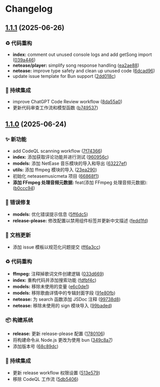 # Changelog

## [1.1.1](https://github.com/MEMLTS/NetEaseMusicMeta/compare/v1.1.0...v1.1.1) (2025-06-26)


### ♻️ 代码重构

* **index:** comment out unused console logs and add getSong import ([039a446](https://github.com/MEMLTS/NetEaseMusicMeta/commit/039a446e6d04f709943b72d8517d00dc1a8aaab5))
* **netease/player:** simplify song response handling ([ea2ae88](https://github.com/MEMLTS/NetEaseMusicMeta/commit/ea2ae886f799314258aa6f90f8bbbaf5feffcf86))
* **netease:** improve type safety and clean up unused code ([6dcad96](https://github.com/MEMLTS/NetEaseMusicMeta/commit/6dcad96c1ba367e2d1971d9dbc38c877be67732b))
* update issue template for Bun support ([2dd018c](https://github.com/MEMLTS/NetEaseMusicMeta/commit/2dd018c6a2f1335d0bf959df4f3082fa899ac073))


### 🎡 持续集成

* improve ChatGPT Code Review workflow ([8da55a0](https://github.com/MEMLTS/NetEaseMusicMeta/commit/8da55a0dea662ca05094953024e3a52f31922c9b))
* 更新代码审查工作流和模型函数 ([b749537](https://github.com/MEMLTS/NetEaseMusicMeta/commit/b7495370291d39a2fcfeb015b5a94d711c8bb648))

## [1.1.0](https://github.com/MEMLTS/NetEaseMusicMeta/compare/v1.0.0...v1.1.0) (2025-06-24)


### ✨ 新功能

* add CodeQL scanning workflow ([7f74366](https://github.com/MEMLTS/NetEaseMusicMeta/commit/7f74366a064828f78b6c5c86f80ae4fccd887517))
* **index:** 添加获取评论功能并进行测试 ([960956c](https://github.com/MEMLTS/NetEaseMusicMeta/commit/960956c4d83dd48ba8db63af24bc7e4295a6ec29))
* **models:** 添加 NetEase 音乐模块的导入和导出 ([63227ef](https://github.com/MEMLTS/NetEaseMusicMeta/commit/63227efd173f7ad384a5fc95ed336073f3ae2af4))
* **utils:** 添加 ffmpeg 模块的导入 ([23ea290](https://github.com/MEMLTS/NetEaseMusicMeta/commit/23ea290139ef2a378a84559d91bb81038bc236a5))
* 初始化 neteasemusicmeta 项目 ([66868f1](https://github.com/MEMLTS/NetEaseMusicMeta/commit/66868f19ed00d61ac861b47d572c1c8bdd9101d7))
* **添加 FFmpeg 处理音频元数据:** feat(添加 FFmpeg 处理音频元数据):  ([b0ccc94](https://github.com/MEMLTS/NetEaseMusicMeta/commit/b0ccc948696e5f621a1f7dd6d82cc1ea81ebb9cb))


### 🐛 错误修复

* **models:** 优化错误提示信息 ([5ff6dc5](https://github.com/MEMLTS/NetEaseMusicMeta/commit/5ff6dc59a6561f17e69fcd320d1684fbad7053c5))
* **release-please:** 修改配置以禁用组件标签并更新中文描述 ([fedd1fd](https://github.com/MEMLTS/NetEaseMusicMeta/commit/fedd1fdb7b12a200502b2bca335ac919bc15d9b9))


### 📝 文档更新

* 添加 issue 模板以规范化问题提交 ([ff6a3cc](https://github.com/MEMLTS/NetEaseMusicMeta/commit/ff6a3cc8f3a851eae25eb73f1cb9df4b2a4d42dd))


### ♻️ 代码重构

* **ffmpeg:** 注释掉歌词文件创建逻辑 ([033d669](https://github.com/MEMLTS/NetEaseMusicMeta/commit/033d66959419dfeda5a53518410fb540f46328c4))
* **index:** 重构代码并添加搜索功能 ([fdfbf4c](https://github.com/MEMLTS/NetEaseMusicMeta/commit/fdfbf4c98a06a71a90d689e90a8d3897230d52ce))
* **models:** 移除未使用的变量 ([e6c0de1](https://github.com/MEMLTS/NetEaseMusicMeta/commit/e6c0de1afda18a3b08f3972ad485c3e1e6775af6))
* **models:** 移除歌曲详情中的专辑封面字段 ([91e80fb](https://github.com/MEMLTS/NetEaseMusicMeta/commit/91e80fb335c5bc8efd596e709c062d839eb17dd1))
* **netease:** 为 search 函数添加 JSDoc 注释 ([99738d8](https://github.com/MEMLTS/NetEaseMusicMeta/commit/99738d8979a68326fedca1af87477075fd61fc56))
* **netease:** 移除未使用的 sign 模块导入 ([99baded](https://github.com/MEMLTS/NetEaseMusicMeta/commit/99baded513eaa4fac9f2367ac568d5f8d7b7e51f))


### 📦️ 构建系统

* **release:** 更新 release-please 配置 ([1780106](https://github.com/MEMLTS/NetEaseMusicMeta/commit/1780106beb638e76262f2641600615cc35898d1f))
* 将构建命令从 Node.js 更改为使用 bun ([349c8a7](https://github.com/MEMLTS/NetEaseMusicMeta/commit/349c8a7b9f356bf871e02bddeb09f6d29be09e7f))
* 添加版本号 ([68c89dc](https://github.com/MEMLTS/NetEaseMusicMeta/commit/68c89dc58abc3dd073fdbe8fad5ec4ff7056ee57))


### 🎡 持续集成

* 更新 release workflow 权限设置 ([513e579](https://github.com/MEMLTS/NetEaseMusicMeta/commit/513e5799c7ac41e13777d56109bca9b49b8934c7))
* 移除 CodeQL 工作流 ([5db5406](https://github.com/MEMLTS/NetEaseMusicMeta/commit/5db5406c3a3d2eef09c6ed08ac0b31a1af057ffe))
